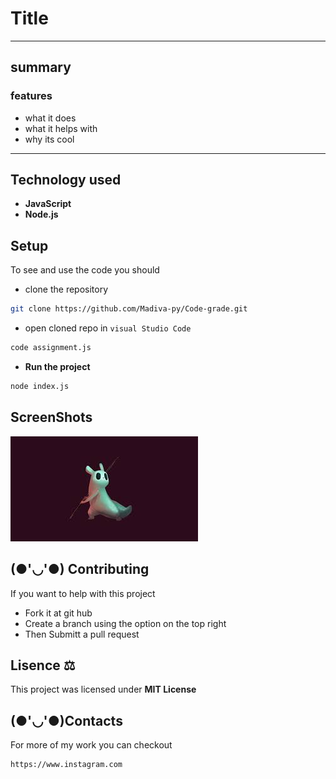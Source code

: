 # Title

---

## summary

### features

- what it does
- what it helps with
- why its cool

 ---

## Technology used

- **JavaScript**
- **Node.js**

## Setup

To see and use the code you should

- clone the repository

```bash
git clone https://github.com/Madiva-py/Code-grade.git
```

- open cloned repo in `visual Studio Code`

```bash
code assignment.js
```

- **Run the project**

```bash
node index.js
```

## ScreenShots

![screenshot](assets/slug%20cat.jpg)

## (●'◡'●) Contributing

If you want to help with this project

- Fork it at git hub
- Create a branch using the option on the top right
- Then Submitt a pull request

## Lisence ⚖️

This project was licensed under **MIT License**

## (●'◡'●)Contacts

For more of my work you can checkout

```bash
https://www.instagram.com
```
